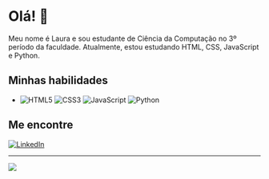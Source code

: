 # Olá! 👋

Meu nome é Laura e sou estudante de Ciência da Computação no 3º período da faculdade. Atualmente, estou estudando HTML, CSS, JavaScript e Python.

## Minhas habilidades
- ![HTML5](https://img.shields.io/badge/html5-%23E34F26.svg?style=for-the-badge&logo=html5&logoColor=white) ![CSS3](https://img.shields.io/badge/css3-%231572B6.svg?style=for-the-badge&logo=css3&logoColor=white) ![JavaScript](https://img.shields.io/badge/javascript-%23323330.svg?style=for-the-badge&logo=javascript&logoColor=%23F7DF1E) ![Python](https://img.shields.io/badge/python-3670A0?style=for-the-badge&logo=python&logoColor=ffdd54)

## Me encontre
[![LinkedIn](https://img.shields.io/badge/LinkedIn-%230077B5.svg?logo=linkedin&logoColor=white)](https://linkedin.com/in/https://www.linkedin.com/in/lauracamilaleite/) 







---
[![](https://visitcount.itsvg.in/api?id=Lauragpse&icon=7&color=11)](https://visitcount.itsvg.in)

<!-- Proudly created with GPRM ( https://gprm.itsvg.in ) -->
<!---
Lauragpse/Lauragpse is a ✨ special ✨ repository because its `README.md` (this file) appears on your GitHub profile.
You can click the Preview link to take a look at your changes.
--->
